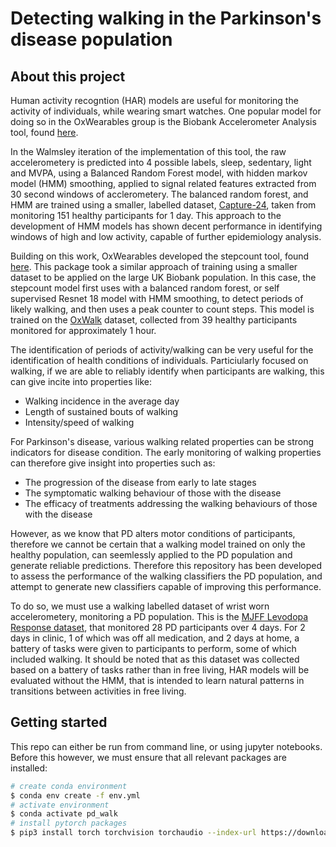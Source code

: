 # Detecting walking in the Parkinson's disease population

## About this project

Human activity recogntion (HAR) models are useful for monitoring the activity of individuals, while wearing smart watches.
One popular model for doing so in the OxWearables group is the Biobank Accelerometer Analysis tool, found [here](https://github.com/OxWearables/biobankAccelerometerAnalysis).

In the Walmsley iteration of the implementation of this tool, the raw accelerometery is predicted into 4 possible labels, sleep, sedentary, light and MVPA, using a Balanced Random Forest model, with hidden markov model (HMM) smoothing, applied to signal related features extracted from 30 second windows of acclerometery.
The balanced random forest, and HMM are trained using a smaller, labelled dataset, [Capture-24](https://ora.ox.ac.uk/objects/uuid:99d7c092-d865-4a19-b096-cc16440cd001), taken from monitoring 151 healthy participants for 1 day.
This approach to the development of HMM models has shown decent performance in identifying windows of high and low activity, capable of further epidemiology analysis.

Building on this work, OxWearables developed the stepcount tool, found [here](https://github.com/OxWearables/stepcount).
This package took a similar approach of training using a smaller dataset to be applied on the large UK Biobank population.
In this case, the stepcount model first uses with a balanced random forest, or self supervised Resnet 18 model with HMM smoothing, to detect periods of likely walking, and then uses a peak counter to count steps.
This model is trained on the [OxWalk](https://ora.ox.ac.uk/objects/uuid:19d3cb34-e2b3-4177-91b6-1bad0e0163e7) dataset, collected from 39 healthy participants monitored for approximately 1 hour.

The identification of periods of activity/walking can be very useful for the identification of health conditions of individuals.
Particiularly focused on walking, if we are able to reliably identify when participants are walking, this can give incite into properties like:

* Walking incidence in the average day
* Length of sustained bouts of walking
* Intensity/speed of walking

For Parkinson's disease, various walking related properties can be strong indicators for disease condition.
The early monitoring of walking properties can therefore give insight into properties such as:

* The progression of the disease from early to late stages
* The symptomatic walking behaviour of those with the disease
* The efficacy of treatments addressing the walking behaviours of those with the disease

However, as we know that PD alters motor conditions of participants, therefore we cannot be certain that a walking model trained on only the healthy population, can seemlessly applied to the PD population and generate reliable predictions.
Therefore this repository has been developed to assess the performance of the walking classifiers the PD population, and attempt to generate new classifiers capable of improving this performance.

To do so, we must use a walking labelled dataset of wrist worn accelerometery, monitoring a PD population. This is the [MJFF Levodopa Response dataset](https://doi.org/10.7303/syn20681023), that monitored 28 PD participants over 4 days.
For 2 days in clinic, 1 of which was off all medication, and 2 days at home, a battery of tasks were given to participants to perform, some of which included walking.
It should be noted that as this dataset was collected based on a battery of tasks rather than in free living, HAR models will be evaluated without the HMM, that is intended to learn natural patterns in transitions between activities in free living.  

## Getting started

This repo can either be run from command line, or using jupyter notebooks.
Before this however, we must ensure that all relevant packages are installed:

```bash
# create conda environment
$ conda env create -f env.yml
# activate environment
$ conda activate pd_walk 
# install pytorch packages
$ pip3 install torch torchvision torchaudio --index-url https://download.pytorch.org/whl/cu117
```
